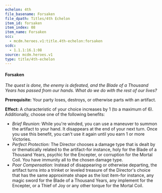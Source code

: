 ```yaml
---
echelon: 4th
file_basename: Forsaken
file_dpath: Titles/4th Echelon
item_id: forsaken
item_index: 08
item_name: Forsaken
scc:
  - mcdm.heroes.v1:title.4th-echelon:forsaken
scdc:
  - 1.1.1:16.1:08
source: mcdm.heroes.v1
type: title/4th-echelon
---
```


#### Forsaken

*The quest is done, the enemy is defeated, and the Blade of a Thousand Years has passed from our hands. What do we do with the rest of our lives?*

**Prerequisite:** Your party loses, destroys, or otherwise parts with an artifact.

**Effect:** A characteristic of your choice increases by 1 (to a maximum of 6). Additionally, choose one of the following benefits:

- *Brief Reunion:* While you're winded, you can use a maneuver to summon the artifact to your hand. It disappears at the end of your next turn. Once you use this benefit, you can't use it again until you earn 1 or more Victories.
- *Perfect Protection:* The Director chooses a damage type that is dealt by or thematically related to the artifact-for instance, holy for the Blade of a Thousand Years, psychic for the Encepter, or corruption for the Mortal Coil. You have immunity all to the chosen damage type.
- *Poor Compensation:* Instead of disappearing or otherwise departing, the artifact turns into a trinket or leveled treasure of the Director's choice that has the same approximate shape as the lost item-for instance, any magic sword for the Blade of a Thousand Years, any implement for the Encepter, or a Thief of Joy or any other torque for the Mortal Coil.
